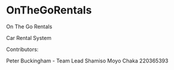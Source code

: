 # OnTheGoRentals
On The Go Rentals

Car Rental System

Contributors:

Peter Buckingham - Team Lead
Shamiso Moyo Chaka 220365393
